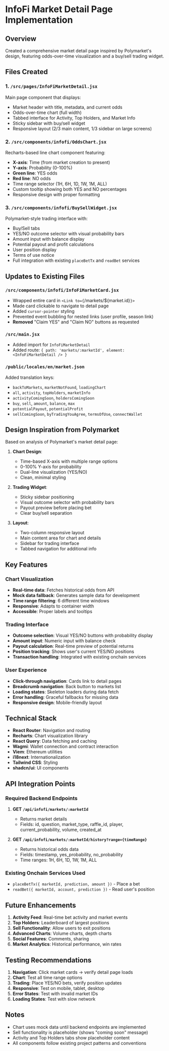 # InfoFi Market Detail Page Implementation

## Overview

Created a comprehensive market detail page inspired by Polymarket's design, featuring odds-over-time visualization and a buy/sell trading widget.

## Files Created

### 1. `/src/pages/InfoFiMarketDetail.jsx`
Main page component that displays:
- Market header with title, metadata, and current odds
- Odds-over-time chart (full width)
- Tabbed interface for Activity, Top Holders, and Market Info
- Sticky sidebar with buy/sell widget
- Responsive layout (2/3 main content, 1/3 sidebar on large screens)

### 2. `/src/components/infofi/OddsChart.jsx`
Recharts-based line chart component featuring:
- **X-axis**: Time (from market creation to present)
- **Y-axis**: Probability (0-100%)
- **Green line**: YES odds
- **Red line**: NO odds
- Time range selector (1H, 6H, 1D, 1W, 1M, ALL)
- Custom tooltip showing both YES and NO percentages
- Responsive design with proper formatting

### 3. `/src/components/infofi/BuySellWidget.jsx`
Polymarket-style trading interface with:
- Buy/Sell tabs
- YES/NO outcome selector with visual probability bars
- Amount input with balance display
- Potential payout and profit calculations
- User position display
- Terms of use notice
- Full integration with existing `placeBetTx` and `readBet` services

## Updates to Existing Files

### `/src/components/infofi/InfoFiMarketCard.jsx`
- Wrapped entire card in `<Link to={`/markets/${market.id}`}>`
- Made card clickable to navigate to detail page
- Added `cursor-pointer` styling
- Prevented event bubbling for nested links (user profile, season link)
- **Removed** "Claim YES" and "Claim NO" buttons as requested

### `/src/main.jsx`
- Added import for `InfoFiMarketDetail`
- Added route: `{ path: 'markets/:marketId', element: <InfoFiMarketDetail /> }`

### `/public/locales/en/market.json`
Added translation keys:
- `backToMarkets`, `marketNotFound`, `loadingChart`
- `all`, `activity`, `topHolders`, `marketInfo`
- `activityComingSoon`, `holdersComingSoon`
- `buy`, `sell`, `amount`, `balance`, `max`
- `potentialPayout`, `potentialProfit`
- `sellComingSoon`, `byTradingYouAgree`, `termsOfUse`, `connectWallet`

## Design Inspiration from Polymarket

Based on analysis of Polymarket's market detail page:

1. **Chart Design**:
   - Time-based X-axis with multiple range options
   - 0-100% Y-axis for probability
   - Dual-line visualization (YES/NO)
   - Clean, minimal styling

2. **Trading Widget**:
   - Sticky sidebar positioning
   - Visual outcome selector with probability bars
   - Payout preview before placing bet
   - Clear buy/sell separation

3. **Layout**:
   - Two-column responsive layout
   - Main content area for chart and details
   - Sidebar for trading interface
   - Tabbed navigation for additional info

## Key Features

### Chart Visualization
- **Real-time data**: Fetches historical odds from API
- **Mock data fallback**: Generates sample data for development
- **Time range filtering**: 6 different time windows
- **Responsive**: Adapts to container width
- **Accessible**: Proper labels and tooltips

### Trading Interface
- **Outcome selection**: Visual YES/NO buttons with probability display
- **Amount input**: Numeric input with balance check
- **Payout calculation**: Real-time preview of potential returns
- **Position tracking**: Shows user's current YES/NO positions
- **Transaction handling**: Integrated with existing onchain services

### User Experience
- **Click-through navigation**: Cards link to detail pages
- **Breadcrumb navigation**: Back button to markets list
- **Loading states**: Skeleton loaders during data fetch
- **Error handling**: Graceful fallbacks for missing data
- **Responsive design**: Mobile-friendly layout

## Technical Stack

- **React Router**: Navigation and routing
- **Recharts**: Chart visualization library
- **React Query**: Data fetching and caching
- **Wagmi**: Wallet connection and contract interaction
- **Viem**: Ethereum utilities
- **i18next**: Internationalization
- **Tailwind CSS**: Styling
- **shadcn/ui**: UI components

## API Integration Points

### Required Backend Endpoints

1. **GET `/api/infofi/markets/:marketId`**
   - Returns market details
   - Fields: id, question, market_type, raffle_id, player, current_probability, volume, created_at

2. **GET `/api/infofi/markets/:marketId/history?range={timeRange}`**
   - Returns historical odds data
   - Fields: timestamp, yes_probability, no_probability
   - Time ranges: 1H, 6H, 1D, 1W, 1M, ALL

### Existing Onchain Services Used

- `placeBetTx({ marketId, prediction, amount })` - Place a bet
- `readBet({ marketId, account, prediction })` - Read user's position

## Future Enhancements

1. **Activity Feed**: Real-time bet activity and market events
2. **Top Holders**: Leaderboard of largest positions
3. **Sell Functionality**: Allow users to exit positions
4. **Advanced Charts**: Volume charts, depth charts
5. **Social Features**: Comments, sharing
6. **Market Analytics**: Historical performance, win rates

## Testing Recommendations

1. **Navigation**: Click market cards → verify detail page loads
2. **Chart**: Test all time range options
3. **Trading**: Place YES/NO bets, verify position updates
4. **Responsive**: Test on mobile, tablet, desktop
5. **Error States**: Test with invalid market IDs
6. **Loading States**: Test with slow network

## Notes

- Chart uses mock data until backend endpoints are implemented
- Sell functionality is placeholder (shows "coming soon" message)
- Activity and Top Holders tabs show placeholder content
- All components follow existing project patterns and conventions
